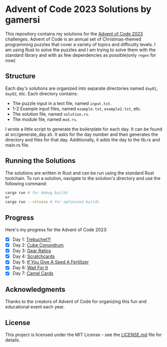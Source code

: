 # Advent of Code 2023 Solutions by gamersi

This repository contains my solutions for the [Advent of Code 2023](https://adventofcode.com/2023) challenges. Advent of Code is an annual set of Christmas-themed programming puzzles that cover a variety of topics and difficulty levels.
I am using Rust to solve the puzzles and I am trying to solve them with the standard library and with as few dependencies as possible(only `regex` for now)

## Structure
Each day's solutions are organized into separate directories named `day01`, `day02`, etc. Each directory contains:

- The puzzle input in a text file, named `input.txt`.
- 1-2 Example input files, named `example.txt`, `example2.txt`, etc.
- The solution file, named `solution.rs`.
- The module file, named `mod.rs`.

I wrote a little script to generate the boilerplate for each day. It can be found at src/generate_day.sh.
It asks for the day number and then generates the directory and files for that day. Additionally, it adds the day to the lib.rs and main.rs file.

## Running the Solutions
The solutions are written in Rust and can be run using the standard Rust toolchain. To run a solution, navigate to the solution's directory and use the following command:

```bash
cargo run # for debug builds
or
cargo run --release # for optimized builds
```

## Progress
Here's my progress for the Advent of Code 2023:

- [x] Day 1: [Trebuchet?!](https://adventofcode.com/2023/day/1)
- [x] Day 2: [Cube Conundrum](https://adventofcode.com/2023/day/2)
- [x] Day 3: [Gear Ratios](https://adventofcode.com/2023/day/3)
- [x] Day 4: [Scratchcards](https://adventofcode.com/2023/day/4)
- [x] Day 5: [If You Give A Seed A Fertilizer](https://adventofcode.com/2023/day/5)
- [x] Day 6: [Wait For It](https://adventofcode.com/2023/day/6)
- [x] Day 7: [Camel Cards](https://adventofcode.com/2023/day/7)

## Acknowledgments
Thanks to the creators of Advent of Code for organizing this fun and educational event each year.

## License
This project is licensed under the MIT License - see the [LICENSE.md](LICENSE.md) file for details.